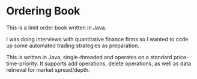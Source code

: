 Ordering Book
=========
This is a limit order book written in Java. 

I was doing interviews with quantitative finance firms so I wanted to code up some automated trading strategies as preparation.

This is written in Java, single-threaded and operates on a standard price-time-priority. It supports add operations, delete operations, as well as data retrieval for market spread/depth.
